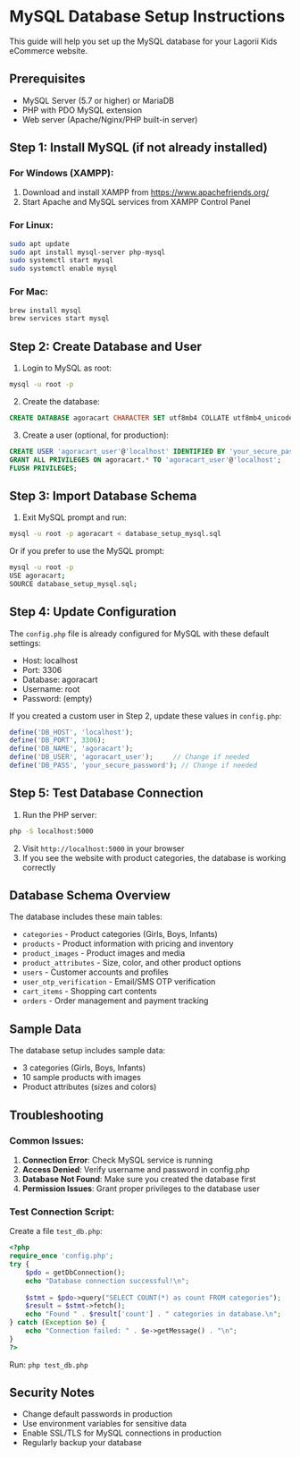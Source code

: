 # MySQL Database Setup Instructions

This guide will help you set up the MySQL database for your Lagorii Kids eCommerce website.

## Prerequisites

- MySQL Server (5.7 or higher) or MariaDB
- PHP with PDO MySQL extension
- Web server (Apache/Nginx/PHP built-in server)

## Step 1: Install MySQL (if not already installed)

### For Windows (XAMPP):
1. Download and install XAMPP from https://www.apachefriends.org/
2. Start Apache and MySQL services from XAMPP Control Panel

### For Linux:
```bash
sudo apt update
sudo apt install mysql-server php-mysql
sudo systemctl start mysql
sudo systemctl enable mysql
```

### For Mac:
```bash
brew install mysql
brew services start mysql
```

## Step 2: Create Database and User

1. Login to MySQL as root:
```bash
mysql -u root -p
```

2. Create the database:
```sql
CREATE DATABASE agoracart CHARACTER SET utf8mb4 COLLATE utf8mb4_unicode_ci;
```

3. Create a user (optional, for production):
```sql
CREATE USER 'agoracart_user'@'localhost' IDENTIFIED BY 'your_secure_password';
GRANT ALL PRIVILEGES ON agoracart.* TO 'agoracart_user'@'localhost';
FLUSH PRIVILEGES;
```

## Step 3: Import Database Schema

1. Exit MySQL prompt and run:
```bash
mysql -u root -p agoracart < database_setup_mysql.sql
```

Or if you prefer to use the MySQL prompt:
```bash
mysql -u root -p
USE agoracart;
SOURCE database_setup_mysql.sql;
```

## Step 4: Update Configuration

The `config.php` file is already configured for MySQL with these default settings:
- Host: localhost
- Port: 3306
- Database: agoracart
- Username: root
- Password: (empty)

If you created a custom user in Step 2, update these values in `config.php`:
```php
define('DB_HOST', 'localhost');
define('DB_PORT', 3306);
define('DB_NAME', 'agoracart');
define('DB_USER', 'agoracart_user');     // Change if needed
define('DB_PASS', 'your_secure_password'); // Change if needed
```

## Step 5: Test Database Connection

1. Run the PHP server:
```bash
php -S localhost:5000
```

2. Visit `http://localhost:5000` in your browser
3. If you see the website with product categories, the database is working correctly

## Database Schema Overview

The database includes these main tables:
- `categories` - Product categories (Girls, Boys, Infants)
- `products` - Product information with pricing and inventory
- `product_images` - Product images and media
- `product_attributes` - Size, color, and other product options
- `users` - Customer accounts and profiles
- `user_otp_verification` - Email/SMS OTP verification
- `cart_items` - Shopping cart contents
- `orders` - Order management and payment tracking

## Sample Data

The database setup includes sample data:
- 3 categories (Girls, Boys, Infants)
- 10 sample products with images
- Product attributes (sizes and colors)

## Troubleshooting

### Common Issues:

1. **Connection Error**: Check MySQL service is running
2. **Access Denied**: Verify username and password in config.php
3. **Database Not Found**: Make sure you created the database first
4. **Permission Issues**: Grant proper privileges to the database user

### Test Connection Script:
Create a file `test_db.php`:
```php
<?php
require_once 'config.php';
try {
    $pdo = getDbConnection();
    echo "Database connection successful!\n";
    
    $stmt = $pdo->query("SELECT COUNT(*) as count FROM categories");
    $result = $stmt->fetch();
    echo "Found " . $result['count'] . " categories in database.\n";
} catch (Exception $e) {
    echo "Connection failed: " . $e->getMessage() . "\n";
}
?>
```

Run: `php test_db.php`

## Security Notes

- Change default passwords in production
- Use environment variables for sensitive data
- Enable SSL/TLS for MySQL connections in production
- Regularly backup your database